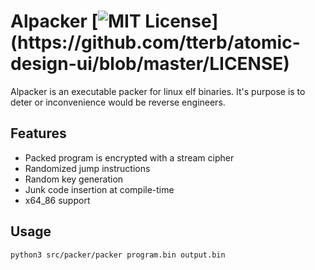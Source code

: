 
# Alpacker [![MIT License](https://img.shields.io/apm/l/atomic-design-ui.svg?)](https://github.com/tterb/atomic-design-ui/blob/master/LICENSE)

Alpacker is an executable packer for linux elf binaries. It's purpose is to deter or
inconvenience would be reverse engineers. 


## Features

- Packed program is encrypted with a stream cipher
- Randomized jump instructions
- Random key generation
- Junk code insertion at compile-time
- x64_86 support
## Usage

```bash
python3 src/packer/packer program.bin output.bin
```

  
